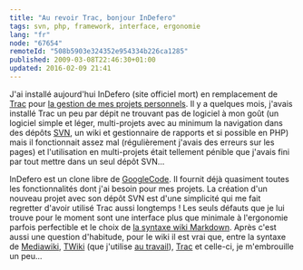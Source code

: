 ```yaml
---
title: "Au revoir Trac, bonjour InDefero"
tags: svn, php, framework, interface, ergonomie
lang: "fr"
node: "67654"
remoteId: "508b5903e324352e954334b226ca1285"
published: 2009-03-08T22:46:30+01:00
updated: 2016-02-09 21:41
---
```


J'ai installé aujourd'hui InDefero (site officiel mort) en
remplacement de [Trac](http://trac.edgewall.org/) pour [la gestion de mes
projets personnels](http://projects.pwet.fr/). Il y a quelques mois, j'avais
installé Trac un peu par dépit ne trouvant pas de logiciel à mon goût (un
logiciel simple et léger, multi-projets avec au minimum la navigation dans des
dépôts [SVN](http://subversion.tigris.org/), un wiki et gestionnaire de rapports
et si possible en PHP) mais il fonctionnait assez mal (régulièrement j'avais des
erreurs sur les pages) et l'utilisation en multi-projets était tellement pénible
que j'avais fini par tout mettre dans un seul dépôt SVN...


InDefero est un clone libre de [GoogleCode](http://code.google.com/intl/fr/).
Il fournit déjà
quasiment toutes les fonctionnalités dont j'ai besoin pour mes projets. La
création d'un nouveau projet avec son dépôt SVN est d'une simplicité qui me fait
regretter d'avoir utilisé Trac aussi longtemps&nbsp;! Les seuls défauts que je lui
trouve pour le moment sont une interface plus que minimale à l'ergonomie parfois
perfectible et le choix de [la syntaxe wiki
Markdown](http://daringfireball.net/projects/markdown/syntax). Après c'est aussi
une question d'habitude, pour le wiki il est vrai que, entre la syntaxe de
[Mediawiki](http://meta.wikimedia.org/wiki/Aide:Syntaxe_wiki),
[TWiki](http://twiki.org/cgi-bin/view/TWiki/WikiSyntax) (que j'utilise [au
travail](/page/cv)), [Trac](http://trac.edgewall.org/wiki/WikiFormatting) et
celle-ci, je m'embrouille un peu...
